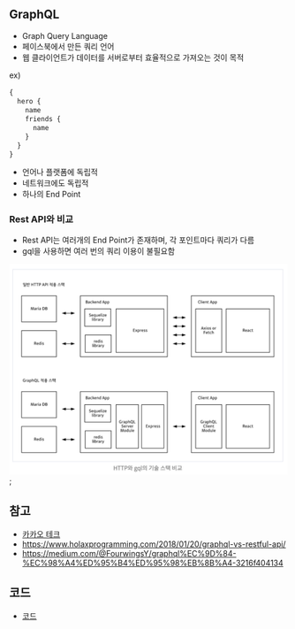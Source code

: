 ## GraphQL 
- Graph Query Language
- 페이스북에서 만든 쿼리 언어
- 웹 클라이언트가 데이터를 서버로부터 효율적으로 가져오는 것이 목적

ex)
```
{
  hero {
    name
    friends {
      name
    }
  }
}
```
- 언어나 플랫폼에 독립적
- 네트워크에도 독립적
- 하나의 End Point

### Rest API와 비교

- Rest API는 여러개의 End Point가 존재하며, 각 포인트마다 쿼리가 다름
- gql을 사용하면 여러 번의 쿼리 이용이 불필요함

![이미지](./image/graphql_vs_restapi.png);


## 참고
- [카카오 테크](https://tech.kakao.com/2019/08/01/graphql-basic/)
- https://www.holaxprogramming.com/2018/01/20/graphql-vs-restful-api/
- https://medium.com/@FourwingsY/graphql%EC%9D%84-%EC%98%A4%ED%95%B4%ED%95%98%EB%8B%A4-3216f404134


## 코드
- [코드](https://github.com/KimHunJin/playground/tree/master/apollo-graphql)
